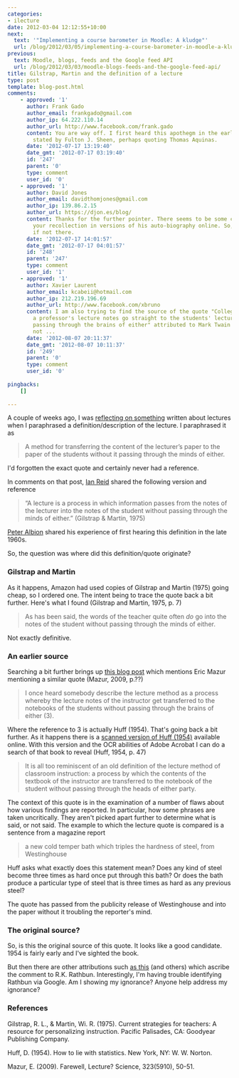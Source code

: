 ```yaml
---
categories:
- ilecture
date: 2012-03-04 12:12:55+10:00
next:
  text: '"Implementing a course barometer in Moodle: A kludge"'
  url: /blog/2012/03/05/implementing-a-course-barometer-in-moodle-a-kludge/
previous:
  text: Moodle, blogs, feeds and the Google feed API
  url: /blog/2012/03/03/moodle-blogs-feeds-and-the-google-feed-api/
title: Gilstrap, Martin and the definition of a lecture
type: post
template: blog-post.html
comments:
    - approved: '1'
      author: Frank Gado
      author_email: frankgado@gmail.com
      author_ip: 64.222.110.14
      author_url: http://www.facebook.com/frank.gado
      content: You are way off. I first heard this apothegm in the early 1950's. It was
        stated by Fulton J. Sheen, perhaps quoting Thomas Aquinas.
      date: '2012-07-17 13:19:40'
      date_gmt: '2012-07-17 03:19:40'
      id: '247'
      parent: '0'
      type: comment
      user_id: '0'
    - approved: '1'
      author: David Jones
      author_email: davidthomjones@gmail.com
      author_ip: 139.86.2.15
      author_url: https://djon.es/blog/
      content: Thanks for the further pointer. There seems to be some confirmation of
        your recollection in versions of his auto-biography online. So, a good step closer,
        if not there.
      date: '2012-07-17 14:01:57'
      date_gmt: '2012-07-17 04:01:57'
      id: '248'
      parent: '247'
      type: comment
      user_id: '1'
    - approved: '1'
      author: Xavier Laurent
      author_email: kcabeii@hotmail.com
      author_ip: 212.219.196.69
      author_url: http://www.facebook.com/xbruno
      content: I am also trying to find the source of the quote "College is a place where
        a professor's lecture notes go straight to the students' lecture notes, without
        passing through the brains of either" attributed to Mark Twain but maybe it is
        not ...
      date: '2012-08-07 20:11:37'
      date_gmt: '2012-08-07 10:11:37'
      id: '249'
      parent: '0'
      type: comment
      user_id: '0'
    
pingbacks:
    []
    
---
```

A couple of weeks ago, I was [reflecting on something](/blog/2012/02/17/but-does-it-have-to-be-a-lecture/) written about lectures when I paraphrased a definition/description of the lecture. I paraphrased it as

> A method for transferring the content of the lecturer’s paper to the paper of the students without it passing through the minds of either.

I'd forgotten the exact quote and certainly never had a reference.

In comments on that post, [Ian Reid](http://www.facebook.com/profile.php?id=218800172) shared the following version and reference

> “A lecture is a process in which information passes from the notes of the lecturer into the notes of the student without passing through the minds of either.” (Gilstrap & Martin, 1975)

[Peter Albion](https://twitter.com/#!/palbion) shared his experience of first hearing this definition in the late 1960s.

So, the question was where did this definition/quote originate?

### Gilstrap and Martin

As it happens, Amazon had used copies of Gilstrap and Martin (1975) going cheap, so I ordered one. The intent being to trace the quote back a bit further. Here's what I found (Gilstrap and Martin, 1975, p. 7)

> As has been said, the words of the teacher quite often _do_ go into the notes of the student without passing through the minds of either.

Not exactly definitive.

### An earlier source

Searching a bit further brings up [this blog post](http://nanopolitan.blogspot.com.au/2009/01/better-more-effective-teaching.html) which mentions Eric Mazur mentioning a similar quote (Mazur, 2009, p.??)

> I once heard somebody describe the lecture method as a process whereby the lecture notes of the instructor get transferred to the notebooks of the students without passing through the brains of either (3).

Where the reference to 3 is actually Huff (1954). That's going back a bit further. As it happens there is a [scanned version of Huff (1954)](http://www.scribd.com/doc/8966002/Darrell-Huff-How-to-Lie-with-Statistics-1954) available online. With this version and the OCR abilities of Adobe Acrobat I can do a search of that book to reveal (Huff, 1954, p. 47)

> It is all too reminiscent of an old definition of the lecture method of classroom instruction: a process by which the contents of the textbook of the instructor are transferred to the notebook of the student without passing through the heads of either party.

The context of this quote is in the examination of a number of flaws about how various findings are reported. In particular, how some phrases are taken uncritically. They aren't picked apart further to determine what is said, or not said. The example to which the lecture quote is compared is a sentence from a magazine report

> a new cold temper bath which triples the hardness of steel, from Westinghouse

Huff asks what exactly does this statement mean? Does any kind of steel become three times as hard once put through this bath? Or does the bath produce a particular type of steel that is three times as hard as any previous steel?

The quote has passed from the publicity release of Westinghouse and into the paper without it troubling the reporter's mind.

### The original source?

So, is this the original source of this quote. It looks like a good candidate. 1954 is fairly early and I've sighted the book.

But then there are other attributions such [as this](http://www.aardvarkarchie.com/quotes/education2.htm) (and others) which ascribe the comment to R.K. Rathbun. Interestingly, I'm having trouble identifying Rathbun via Google. Am I showing my ignorance? Anyone help address my ignorance?

### References

Gilstrap, R. L., & Martin, Wi. R. (1975). Current strategies for teachers: A resource for personalizing instruction. Pacific Palisades, CA: Goodyear Publishing Company.

Huff, D. (1954). How to lie with statistics. New York, NY: W. W. Norton.

Mazur, E. (2009). Farewell, Lecture? Science, 323(5910), 50-51.
